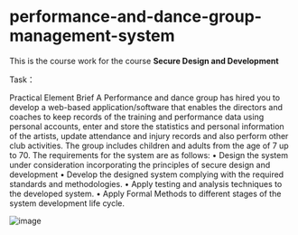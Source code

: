 # performance-and-dance-group-management-system

This is the course work for the course **Secure Design and Development** 

Task：

Practical Element Brief
A Performance and dance group has hired you to develop a web-based application/software
that enables the directors and coaches to keep records of the training and performance data
using personal accounts, enter and store the statistics and personal information of the artists,
update attendance and injury records and also perform other club activities. The group includes
children and adults from the age of 7 up to 70. The requirements for the system are as follows:
• Design the system under consideration incorporating the principles of secure design and
development
• Develop the designed system complying with the required standards and
methodologies.
• Apply testing and analysis techniques to the developed system.
• Apply Formal Methods to different stages of the system development life cycle.

![image](https://github.com/user-attachments/assets/2f166dab-d450-463b-9007-204d179393d8)

